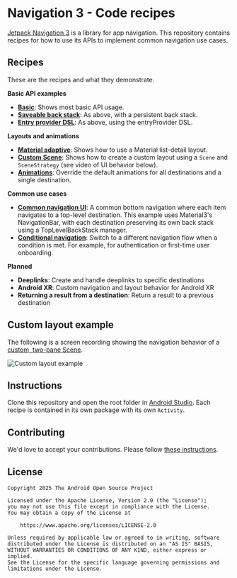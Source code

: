 # Navigation 3 - Code recipes
[Jetpack Navigation 3](https://goo.gle/nav3) is a library for app navigation. This repository contains recipes for how to 
use its APIs to implement common navigation use cases.

## Recipes
These are the recipes and what they demonstrate. 

**Basic API examples**
- **[Basic](app/src/main/java/com/example/nav3recipes/basic)**: Shows most basic API usage.
- **[Saveable back stack](app/src/main/java/com/example/nav3recipes/basicsaveable)**: As above, with a persistent back stack.
- **[Entry provider DSL](app/src/main/java/com/example/nav3recipes/basicdsl)**: As above, using the entryProvider DSL.

**Layouts and animations**
- **[Material adaptive](app/src/main/java/com/example/nav3recipes/scenes/materiallistdetail)**: Shows how to use a Material list-detail layout. 
- **[Custom Scene](app/src/main/java/com/example/nav3recipes/scenes/twopane)**: Shows how to create a custom layout using a `Scene` and `SceneStrategy` (see video of UI behavior below).
- **[Animations](app/src/main/java/com/example/nav3recipes/animations)**: Override the default animations for all destinations and a single destination.

**Common use cases**
- **[Common navigation UI](app/src/main/java/com/example/nav3recipes/commonui)**: A common bottom navigation where each item navigates to a top-level destination. This example uses Material3's NavigationBar, with each destination preserving its own back stack using a TopLevelBackStack manager.
- **[Conditional navigation](app/src/main/java/com/example/nav3recipes/conditional)**: Switch to a different navigation flow when a condition is met. For example, for authentication or first-time user onboarding.

**Planned**
- **Deeplinks**: Create and handle deeplinks to specific destinations
- **Android XR**: Custom navigation and layout behavior for Android XR
- **Returning a result from a destination**: Return a result to a previous destination

## Custom layout example
The following is a screen recording showing the navigation behavior of a [custom, two-pane Scene](app/src/main/java/com/example/nav3recipes/scenes/twopane).

![Custom layout example](/docs/images/TwoPaneScene.gif)

## Instructions
Clone this repository and open the root folder in [Android Studio](https://developer.android.com/studio). Each recipe is contained in its own package with its own `Activity`.

## Contributing
We'd love to accept your contributions. Please follow [these instructions](CONTRIBUTING.md).

## License
```
Copyright 2025 The Android Open Source Project

Licensed under the Apache License, Version 2.0 (the "License");
you may not use this file except in compliance with the License.
You may obtain a copy of the License at

    https://www.apache.org/licenses/LICENSE-2.0

Unless required by applicable law or agreed to in writing, software
distributed under the License is distributed on an "AS IS" BASIS,
WITHOUT WARRANTIES OR CONDITIONS OF ANY KIND, either express or implied.
See the License for the specific language governing permissions and
limitations under the License.
```
